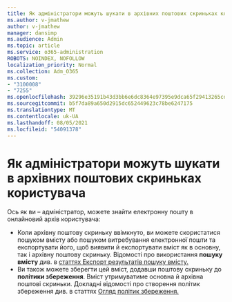 ```yaml
---
title: Як адміністратори можуть шукати в архівних поштових скриньках користувача
ms.author: v-jmathew
author: v-jmathew
manager: dansimp
ms.audience: Admin
ms.topic: article
ms.service: o365-administration
ROBOTS: NOINDEX, NOFOLLOW
localization_priority: Normal
ms.collection: Adm_O365
ms.custom:
- "3100008"
- "7255"
ms.openlocfilehash: 39296e35191b43d3bb6e6dc8364e97395e9dca65f29413265cd5e7ef8a87828e
ms.sourcegitcommit: b5f7da89a650d2915dc652449623c78be6247175
ms.translationtype: MT
ms.contentlocale: uk-UA
ms.lasthandoff: 08/05/2021
ms.locfileid: "54091378"
---
```

# <a name="how-admins-can-search-a-users-archive-mailbox"></a>Як адміністратори можуть шукати в архівних поштових скриньках користувача

Ось як ви – адміністратор, можете знайти електронну пошту в онлайновий архів користувача:

* Коли архівну поштову скриньку  ввімкнуто, ви можете скористатися пошуком вмісту або пошуком витребування електронної пошти та експортувати його, щоб виявити й експортувати вміст як в основну, так і архівну поштову скриньку.  Відомості про використання **пошуку вмісту** див. в [статтях Експорт результатів пошуку вмісту.](https://docs.microsoft.com/office365/securitycompliance/export-search-results)
* Ви також можете зберегти цей вміст, додавши поштову скриньку до **політики збереження**. Вміст утримуватиме основна й архівна поштові скриньки. Докладні відомості про створення політик збереження див. в статтях [Огляд політик збереження.](https://docs.microsoft.com/office365/securitycompliance/retention-policies)

